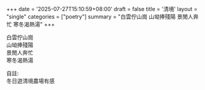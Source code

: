 +++
date = '2025-07-27T15:10:59+08:00'
draft = false
title = '清境'
layout = "single" 
categories = ["poetry"]
summary = "白雲佇山崗 山坳捧殘陽 景閒人奔忙 寒冬渴熱湯"
+++

白雲佇山崗  
山坳捧殘陽  
景閒人奔忙  
寒冬渴熱湯  

自註:  
冬日遊清境農場有感
